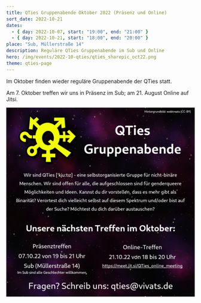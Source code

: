 ```yaml
---
title: QTies Gruppenabende Oktober 2022 (Präsenz und Online)
sort_date: 2022-10-21
dates:
  - { day: 2022-10-07, start: "19:00", end: "21:00" }
  - { day: 2022-10-21, start: "18:00", end: "20:00" }
place: "Sub, Müllerstraße 14"
description: Reguläre QTies Gruppenabende im Sub und Online
hero: /img/events/2022-10-qties/qties_sharepic_oct22.png
theme: qties-page
---
```


Im Oktober finden wieder reguläre Gruppenabende der QTies statt.

Am 7. Oktober treffen wir uns in Präsenz im Sub; am 21. August Online auf Jitsi.

![](/img/events/2022-10-qties/qties_sharepic_oct22.png)
